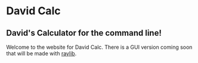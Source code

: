 # David Calc
## David's Calculator for the command line!

Welcome to the website for David Calc. There is a GUI version coming soon that will be made with [raylib](http://raylib.com).
